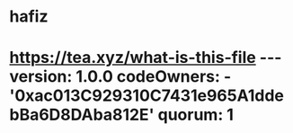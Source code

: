 # hafiz
# https://tea.xyz/what-is-this-file --- version: 1.0.0 codeOwners:   - '0xac013C929310C7431e965A1ddebBa6D8DAba812E' quorum: 1

